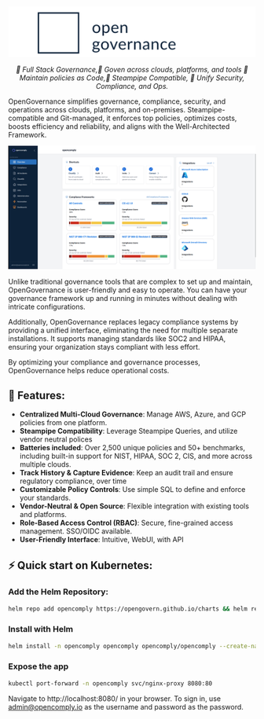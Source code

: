 <p align="right">
  <a href="https://opengovernance.io">
    <img src="https://github.com/kaytu-io/website/blob/34af0c464c3a75b1382b63ae4d0f8024f008c858/connectors/icons/open-governance.svg" alt="OpenGovernance">
  </a>
</p>

<p align="center"> <em>🚀 Full Stack Governance,🚀 Goven across clouds, platforms, and tools 🚀 Maintain policies as Code,🚀 Steampipe Compatible, 🚀 Unify Security, Compliance, and Ops.</em> </p>

OpenGovernance simplifies governance, compliance, security, and operations across clouds, platforms, and on-premises. Steampipe-compatible and Git-managed, it enforces top policies, optimizes costs, boosts efficiency and reliability, and aligns with the Well-Architected Framework.

![App Screenshot](./assets/screenshots/app-%20screenshot%203.png)

Unlike traditional governance tools that are complex to set up and maintain, OpenGovernance is user-friendly and easy to operate. You can have your governance framework up and running in minutes without dealing with intricate configurations.

Additionally, OpenGovernance replaces legacy compliance systems by providing a unified interface, eliminating the need for multiple separate installations. It supports managing standards like SOC2 and HIPAA, ensuring your organization stays compliant with less effort.

By optimizing your compliance and governance processes, OpenGovernance helps reduce operational costs.

## 🌟 Features:
- **Centralized Multi-Cloud Governance**: Manage AWS, Azure, and GCP policies from one platform.
- **Steampipe Compatibility**: Leverage Steampipe Queries, and utilize vendor neutral polices
- **Batteries included**: Over 2,500 unique policies and 50+ benchmarks, including built-in support for NIST, HIPAA, SOC 2, CIS, and more across multiple clouds.
- **Track History & Capture Evidence**: Keep an audit trail and ensure regulatory compliance, over time
- **Customizable Policy Controls**: Use simple SQL to define and enforce your standards.
- **Vendor-Neutral & Open Source**: Flexible integration with existing tools and platforms.
- **Role-Based Access Control (RBAC)**: Secure, fine-grained access management. SSO/OIDC available.
- **User-Friendly Interface**: Intuitive, WebUI, with API

## ⚡️ Quick start on Kubernetes:

### Add the Helm Repository:

```bash
helm repo add opencomply https://opengovern.github.io/charts && helm repo update
```

### Install with Helm
```bash
helm install -n opencomply opencomply opencomply/opencomply --create-namespace --timeout=10m
```

### Expose the app

```bash
kubectl port-forward -n opencomply svc/nginx-proxy 8080:80
```
Navigate to http://localhost:8080/ in your browser.
To sign in, use admin@opencomply.io as the username and password as the password.
